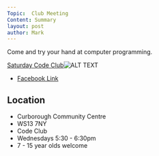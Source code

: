 ```yaml
---
Topic:  Club Meeting
Content: Summary
layout: post
author: Mark
---
```

Come and try your hand at computer programming.

[Saturday Code Club](https://www.facebook.com/events/2165070713721002/)![ALT TEXT](https://scontent.fbhx6-1.fna.fbcdn.net/v/t1.18169-9/29573048_1502419399885155_8314268385086463678_n.jpg?stp=c120.0.720.720a_dst-jpg&_nc_cat=107&ccb=1-7&_nc_sid=b386c4&_nc_ohc=-OLZS9rzJUIAX90DSqc&_nc_ht=scontent.fbhx6-1.fna&edm=AKK4YLsEAAAA&oh=00_AfCq0mvibO17IC8KynlVhfYH3oyP8HjDhtns-H62mFRMTQ&oe=654E1E25)

* [Facebook Link](https://www.facebook.com/1481985248595237/posts/1502420373218391/)

## Location

* Curborough Community Centre
* WS13 7NY
* Code Club
* Wednesdays 5:30 - 6:30pm
* 7 - 15 year olds welcome


